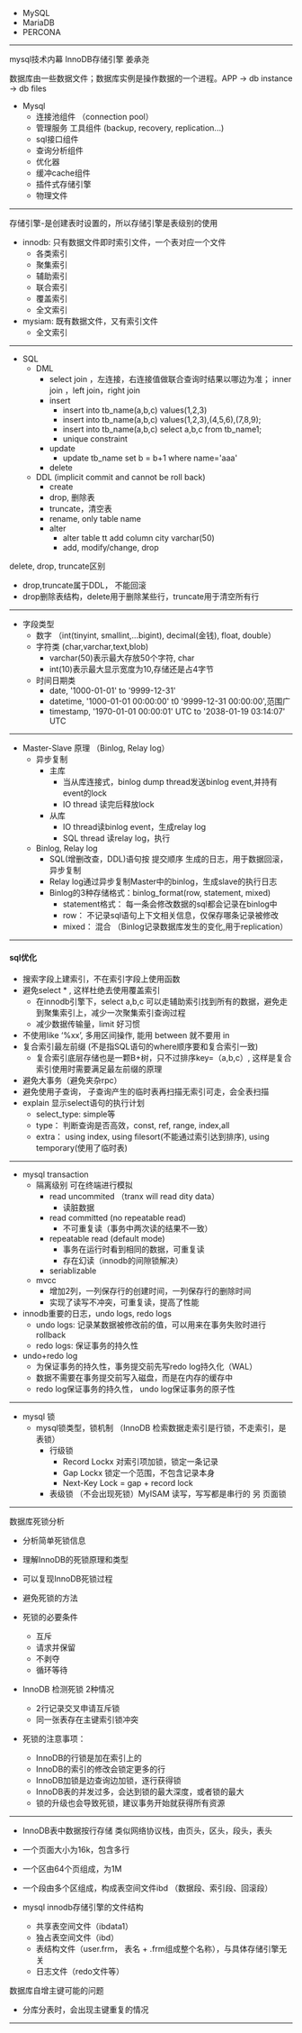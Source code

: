 + MySQL
+ MariaDB
+ PERCONA

---

mysql技术内幕 InnoDB存储引擎 姜承尧

数据库由一些数据文件；数据库实例是操作数据的一个进程。APP -> db instance -> db files

+	Mysql
	+ 连接池组件 （connection pool）
	+ 管理服务 工具组件 (backup, recovery, replication...)
	+ sql接口组件
	+ 查询分析组件
	+ 优化器
	+ 缓冲cache组件 
	+ 插件式存储引擎
	+ 物理文件


---


存储引擎-是创建表时设置的，所以存储引擎是表级别的使用
+ innodb: 只有数据文件即时索引文件，一个表对应一个文件
	+ 各类索引
	+ 聚集索引
	+ 辅助索引
	+ 联合索引
	+ 覆盖索引
	+ 全文索引
+ mysiam: 既有数据文件，又有索引文件
	+ 全文索引
---
+ SQL
	+ DML
		+ select  join ，左连接，右连接值做联合查询时结果以哪边为准； inner join ，left join，right join
		+ insert
			+ insert into tb_name(a,b,c) values(1,2,3)
			+ insert into tb_name(a,b,c) values(1,2,3),(4,5,6),(7,8,9);
			+ insert into tb_name(a,b,c) select a,b,c from tb_name1;
			+ unique constraint
		+ update
			+ update tb_name set b = b+1 where name='aaa'
		+ delete
	+ DDL (implicit commit and cannot be roll back)
		+ create
		+ drop, 删除表
		+ truncate，清空表
		+ rename, only table name
		+ alter
			+ alter table tt add column city varchar(50)
			+ add, modify/change, drop

delete, drop, truncate区别
+ drop,truncate属于DDL， 不能回滚
+ drop删除表结构，delete用于删除某些行，truncate用于清空所有行

---
+  字段类型
	+	数字 （int(tinyint, smallint,...bigint), decimal(金钱), float, double）
	+	字符类 (char,varchar,text,blob)
		+ varchar(50)表示最大存放50个字符, char
		+ int(10)表示最大显示宽度为10,存储还是占4字节
	+ 时间日期类
		+ date, '1000-01-01' to '9999-12-31'
		+ datetime, '1000-01-01 00:00:00' t0 '9999-12-31 00:00:00',范围广
		+ timestamp, '1970-01-01 00:00:01' UTC to '2038-01-19 03:14:07' UTC

---

+ Master-Slave 原理 （Binlog, Relay log）
	+ 异步复制
		+ 主库
			+ 当从库连接式，binlog dump thread发送binlog event,并持有event的lock
			+ IO thread 读完后释放lock 	 
		+ 从库
			+ IO thread读binlog event，生成relay log
			+ SQL thread 读relay log，执行
	+ Binlog, Relay log
		+ SQL(增删改查，DDL)语句按 提交顺序 生成的日志，用于数据回滚，异步复制
		+ Relay log通过异步复制Master中的binlog，生成slave的执行日志
		+ Binlog的3种存储格式：binlog_format(row, statement, mixed)
			+ statement格式： 每一条会修改数据的sql都会记录在binlog中
			+ row： 不记录sql语句上下文相关信息，仅保存哪条记录被修改
			+ mixed： 混合	（Binlog记录数据库发生的变化,用于replication）
---
#### sql优化
+ 搜索字段上建索引，不在索引字段上使用函数
+ 避免select * ,  这样杜绝去使用覆盖索引
	+ 在innodb引擎下，select a,b,c 可以走辅助索引找到所有的数据，避免走到聚集索引上，减少一次聚集索引查询过程
	+ 减少数据传输量，limit 好习惯
+ 不使用like ‘%xx’, 多用区间操作, 能用 between 就不要用 in 	
+ 复合索引最左前缀 (不是指SQL语句的where顺序要和复合索引一致)
	+ 复合索引底层存储也是一颗B+树，只不过排序key=（a,b,c）, 这样是复合索引使用时需要满足最左前缀的原理
+ 避免大事务（避免夹杂rpc）
+ 避免使用子查询， 子查询产生的临时表再扫描无索引可走，会全表扫描
+ explain 显示select语句的执行计划
	+ select_type: simple等
	+ type： 判断查询是否高效，const, ref, range, index,all
	+ extra： using index, using filesort(不能通过索引达到排序), using temporary(使用了临时表)

---
+ mysql transaction
	+ 隔离级别 可在终端进行模拟
		+ read uncommited （tranx will read dity data）
			+ 读脏数据
		+ read committed (no repeatable read)
			+ 不可重复读（事务中两次读的结果不一致）
		+ repeatable read (default mode)
			+ 事务在运行时看到相同的数据，可重复读
			+ 存在幻读（innodb的间隙锁解决）
		+ seriablizable
	+ mvcc
		+ 增加2列，一列保存行的创建时间，一列保存行的删除时间
		+ 实现了读写不冲突，可重复读，提高了性能  
+ innodb重要的日志，undo logs, redo logs
	+ undo logs: 记录某数据被修改前的值，可以用来在事务失败时进行rollback
	+ redo logs: 保证事务的持久性
+ undo+redo log
	+ 为保证事务的持久性，事务提交前先写redo log持久化（WAL）
	+ 数据不需要在事务提交前写入磁盘，而是在内存的缓存中
	+ redo log保证事务的持久性， undo log保证事务的原子性
----
+ mysql 锁
	+ mysql锁类型，锁机制 （InnoDB 检索数据走索引是行锁，不走索引，是表锁）
		+ 行级锁
			+ Record Lockx 对索引项加锁，锁定一条记录
			+ Gap Lockx 锁定一个范围，不包含记录本身
			+ Next-Key Lock = gap + record lock
		+ 表级锁 （不会出现死锁）MyISAM 读写，写写都是串行的 另 页面锁
---

数据库死锁分析

+ 分析简单死锁信息
+ 理解InnoDB的死锁原理和类型
+ 可以复现InnoDB死锁过程
+ 避免死锁的方法

+ 死锁的必要条件
	+ 互斥
	+ 请求并保留
	+ 不剥夺
	+ 循环等待

+ InnoDB 检测死锁 2种情况
	+ 2行记录交叉申请互斥锁
	+ 同一张表存在主键索引锁冲突

+ 死锁的注意事项：
	+ InnoDB的行锁是加在索引上的
	+ InnoDB的索引的修改会锁定更多的行
	+ InnoDB加锁是边查询边加锁，逐行获得锁
	+ InnoDB表的并发过多，会达到锁的最大深度，或者锁的最大
	+ 锁的升级也会导致死锁，建议事务开始就获得所有资源

---
+ InnoDB表中数据按行存储 类似网络协议栈，由页头，区头，段头，表头
+ 一个页面大小为16k，包含多行
+ 一个区由64个页组成，为1M
+ 一个段由多个区组成，构成表空间文件ibd （数据段、索引段、回滚段）

+ mysql innodb存储引擎的文件结构
	+ 共享表空间文件（ibdata1）
	+ 独占表空间文件（ibd）
	+ 表结构文件（user.frm， 表名 + .frm组成整个名称），与具体存储引擎无关
	+ 日志文件（redo文件等）

数据库自增主键可能的问题
+ 分库分表时，会出现主键重复的情况

---
